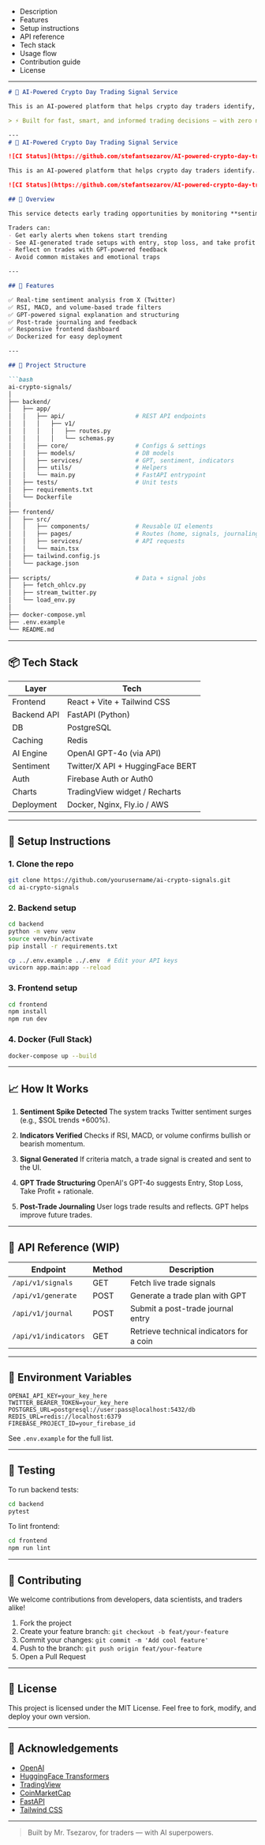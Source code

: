
* Description
* Features
* Setup instructions
* API reference
* Tech stack
* Usage flow
* Contribution guide
* License

---

````md
# 🚀 AI-Powered Crypto Day Trading Signal Service

This is an AI-powered platform that helps crypto day traders identify, structure, and improve trade opportunities using real-time sentiment, technical indicators, and GPT-based trade planning.

> ⚡ Built for fast, smart, and informed trading decisions — with zero noise.

---
# 🚀 AI-Powered Crypto Day Trading Signal Service

![CI Status](https://github.com/stefantsezarov/AI-powered-crypto-day-trading-signal-service/actions/workflows/ci.yml/badge.svg)

This is an AI-powered platform that helps crypto day traders identify...

![CI Status](https://github.com/stefantsezarov/AI-powered-crypto-day-trading-signal-service/actions/workflows/ci.yml/badge.svg)

## 🧠 Overview

This service detects early trading opportunities by monitoring **sentiment spikes on X (formerly Twitter)** and combining them with **technical analysis** indicators like RSI and MACD. It then leverages **OpenAI's GPT-4o** to generate structured trade setups and post-trade journaling.

Traders can:
- Get early alerts when tokens start trending
- See AI-generated trade setups with entry, stop loss, and take profit
- Reflect on trades with GPT-powered feedback
- Avoid common mistakes and emotional traps

---

## 🎯 Features

✅ Real-time sentiment analysis from X (Twitter)  
✅ RSI, MACD, and volume-based trade filters  
✅ GPT-powered signal explanation and structuring  
✅ Post-trade journaling and feedback  
✅ Responsive frontend dashboard  
✅ Dockerized for easy deployment  

---

## 📁 Project Structure

```bash
ai-crypto-signals/
│
├── backend/
│   ├── app/
│   │   ├── api/                    # REST API endpoints
│   │   │   ├── v1/
│   │   │   │   ├── routes.py
│   │   │   │   └── schemas.py
│   │   ├── core/                   # Configs & settings
│   │   ├── models/                 # DB models
│   │   ├── services/               # GPT, sentiment, indicators
│   │   ├── utils/                  # Helpers
│   │   └── main.py                 # FastAPI entrypoint
│   ├── tests/                      # Unit tests
│   ├── requirements.txt
│   └── Dockerfile
│
├── frontend/
│   ├── src/
│   │   ├── components/             # Reusable UI elements
│   │   ├── pages/                  # Routes (home, signals, journaling)
│   │   ├── services/               # API requests
│   │   └── main.tsx
│   ├── tailwind.config.js
│   └── package.json
│
├── scripts/                        # Data + signal jobs
│   ├── fetch_ohlcv.py
│   ├── stream_twitter.py
│   └── load_env.py
│
├── docker-compose.yml
├── .env.example
└── README.md
````

---

## 📦 Tech Stack

| Layer       | Tech                             |
| ----------- | -------------------------------- |
| Frontend    | React + Vite + Tailwind CSS      |
| Backend API | FastAPI (Python)                 |
| DB          | PostgreSQL                       |
| Caching     | Redis                            |
| AI Engine   | OpenAI GPT-4o (via API)          |
| Sentiment   | Twitter/X API + HuggingFace BERT |
| Auth        | Firebase Auth or Auth0           |
| Charts      | TradingView widget / Recharts    |
| Deployment  | Docker, Nginx, Fly.io / AWS      |

---

## 🔧 Setup Instructions

### 1. Clone the repo

```bash
git clone https://github.com/yourusername/ai-crypto-signals.git
cd ai-crypto-signals
```

### 2. Backend setup

```bash
cd backend
python -m venv venv
source venv/bin/activate
pip install -r requirements.txt

cp ../.env.example ../.env  # Edit your API keys
uvicorn app.main:app --reload
```

### 3. Frontend setup

```bash
cd frontend
npm install
npm run dev
```

### 4. Docker (Full Stack)

```bash
docker-compose up --build
```

---

## 📈 How It Works

1. **Sentiment Spike Detected**
   The system tracks Twitter sentiment surges (e.g., \$SOL trends +600%).

2. **Indicators Verified**
   Checks if RSI, MACD, or volume confirms bullish or bearish momentum.

3. **Signal Generated**
   If criteria match, a trade signal is created and sent to the UI.

4. **GPT Trade Structuring**
   OpenAI's GPT-4o suggests Entry, Stop Loss, Take Profit + rationale.

5. **Post-Trade Journaling**
   User logs trade results and reflects. GPT helps improve future trades.

---

## 📡 API Reference (WIP)

| Endpoint             | Method | Description                              |
| -------------------- | ------ | ---------------------------------------- |
| `/api/v1/signals`    | GET    | Fetch live trade signals                 |
| `/api/v1/generate`   | POST   | Generate a trade plan with GPT           |
| `/api/v1/journal`    | POST   | Submit a post-trade journal entry        |
| `/api/v1/indicators` | GET    | Retrieve technical indicators for a coin |

---

## 🔑 Environment Variables

```env
OPENAI_API_KEY=your_key_here
TWITTER_BEARER_TOKEN=your_key_here
POSTGRES_URL=postgresql://user:pass@localhost:5432/db
REDIS_URL=redis://localhost:6379
FIREBASE_PROJECT_ID=your_firebase_id
```

See `.env.example` for the full list.

---

## 🧪 Testing

To run backend tests:

```bash
cd backend
pytest
```

To lint frontend:

```bash
cd frontend
npm run lint
```

---

## 🤝 Contributing

We welcome contributions from developers, data scientists, and traders alike!

1. Fork the project
2. Create your feature branch: `git checkout -b feat/your-feature`
3. Commit your changes: `git commit -m 'Add cool feature'`
4. Push to the branch: `git push origin feat/your-feature`
5. Open a Pull Request

---

## 📄 License

This project is licensed under the MIT License.
Feel free to fork, modify, and deploy your own version.

---

## 🙌 Acknowledgements

* [OpenAI](https://openai.com/)
* [HuggingFace Transformers](https://huggingface.co/)
* [TradingView](https://www.tradingview.com/)
* [CoinMarketCap](https://coinmarketcap.com/)
* [FastAPI](https://fastapi.tiangolo.com/)
* [Tailwind CSS](https://tailwindcss.com/)

---

> Built by Mr. Tsezarov, for traders — with AI superpowers.
 
